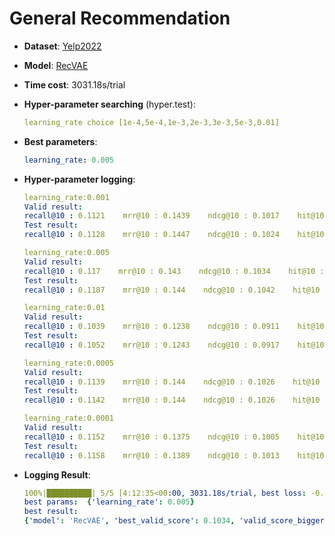# General Recommendation

- **Dataset**: [Yelp2022](../../md/yelp_general.md)

- **Model**: [RecVAE](https://recbole.io/docs/user_guide/model/general/recvae.html)

- **Time cost**: 3031.18s/trial

- **Hyper-parameter searching** (hyper.test):

  ```yaml
  learning_rate choice [1e-4,5e-4,1e-3,2e-3,3e-3,5e-3,0.01]
  ```
  
- **Best parameters**:

  ```yaml
  learning_rate: 0.005
  ```
  
- **Hyper-parameter logging**:

  ```yaml
  learning_rate:0.001
  Valid result:
  recall@10 : 0.1121    mrr@10 : 0.1439    ndcg@10 : 0.1017    hit@10 : 0.2045    precision@10 : 0.0273
  Test result:
  recall@10 : 0.1128    mrr@10 : 0.1447    ndcg@10 : 0.1024    hit@10 : 0.2056    precision@10 : 0.0274
  
  learning_rate:0.005
  Valid result:
  recall@10 : 0.117    mrr@10 : 0.143    ndcg@10 : 0.1034    hit@10 : 0.211    precision@10 : 0.0279
  Test result:
  recall@10 : 0.1187    mrr@10 : 0.144    ndcg@10 : 0.1042    hit@10 : 0.213    precision@10 : 0.028
  
  learning_rate:0.01
  Valid result:
  recall@10 : 0.1039    mrr@10 : 0.1238    ndcg@10 : 0.0911    hit@10 : 0.1905    precision@10 : 0.0244
  Test result:
  recall@10 : 0.1052    mrr@10 : 0.1243    ndcg@10 : 0.0917    hit@10 : 0.1927    precision@10 : 0.0246
  
  learning_rate:0.0005
  Valid result:
  recall@10 : 0.1139    mrr@10 : 0.144    ndcg@10 : 0.1026    hit@10 : 0.207    precision@10 : 0.0275
  Test result:
  recall@10 : 0.1142    mrr@10 : 0.144    ndcg@10 : 0.1026    hit@10 : 0.2083    precision@10 : 0.0277
  
  learning_rate:0.0001
  Valid result:
  recall@10 : 0.1152    mrr@10 : 0.1375    ndcg@10 : 0.1005    hit@10 : 0.2079    precision@10 : 0.0266
  Test result:
  recall@10 : 0.1158    mrr@10 : 0.1389    ndcg@10 : 0.1013    hit@10 : 0.2093    precision@10 : 0.0269
  ```
  
- **Logging Result**:

  ```yaml
  100%|██████████| 5/5 [4:12:35<00:00, 3031.18s/trial, best loss: -0.1034]
  best params:  {'learning_rate': 0.005}
  best result: 
  {'model': 'RecVAE', 'best_valid_score': 0.1034, 'valid_score_bigger': True, 'best_valid_result': OrderedDict([('recall@10', 0.117), ('mrr@10', 0.143), ('ndcg@10', 0.1034), ('hit@10', 0.211), ('precision@10', 0.0279)]), 'test_result': OrderedDict([('recall@10', 0.1187), ('mrr@10', 0.144), ('ndcg@10', 0.1042), ('hit@10', 0.213), ('precision@10', 0.028)])}
  ```
